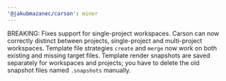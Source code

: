 ```yaml
---
'@jakubmazanec/carson': minor
---
```


BREAKING: Fixes support for single-project workspaces. Carson can now correctly distinct between
projects, single-project and multi-project workspaces. Template file strategies `create` and `merge`
now work on both existing and missing target files. Template render snapshots are saved separately
for workspaces and projects; you have to delete the old snapshot files named `.snapshots` manually.
